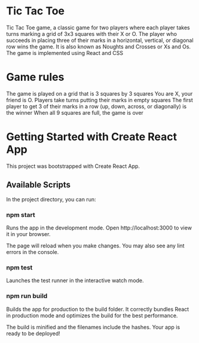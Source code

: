 # Tic Tac Toe

Tic Tac Toe game, a classic game for two players where each player takes turns marking a grid of 3x3 squares with their X or O. The player who succeeds in placing three of their marks in a horizontal, vertical, or diagonal row wins the game. It is also known as Noughts and Crosses or Xs and Os. The game is implemented using React and CSS

# Game rules

The game is played on a grid that is 3 squares by 3 squares
You are X, your friend is O. Players take turns putting their marks in empty squares
The first player to get 3 of their marks in a row (up, down, across, or diagonally) is the winner
When all 9 squares are full, the game is over

# Getting Started with Create React App

This project was bootstrapped with Create React App.

## Available Scripts

In the project directory, you can run:

### npm start

Runs the app in the development mode.
Open http://localhost:3000 to view it in your browser.

The page will reload when you make changes.
You may also see any lint errors in the console.

### npm test

Launches the test runner in the interactive watch mode.

### npm run build

Builds the app for production to the build folder.
It correctly bundles React in production mode and optimizes the build for the best performance.

The build is minified and the filenames include the hashes.
Your app is ready to be deployed!
